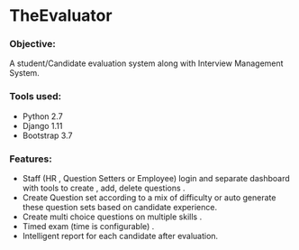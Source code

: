 # TheEvaluator

 ### Objective:
 
 A student/Candidate evaluation system along with Interview Management System.

### Tools used:

- Python 2.7
- Django 1.11
- Bootstrap 3.7

### Features:

- Staff (HR , Question Setters or Employee)  login and separate dashboard with tools to create , add, delete questions .
- Create Question set according to a mix of difficulty or auto generate these question sets based on candidate experience.
- Create multi choice questions on multiple skills . 
- Timed exam (time is configurable) .
- Intelligent report for each candidate after evaluation. 


